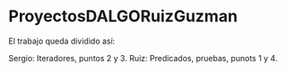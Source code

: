 # ProyectosDALGORuizGuzman

El trabajo queda dividido así: 

Sergio: Iteradores, puntos 2 y 3.
Ruiz: Predicados, pruebas, punots 1 y 4.
